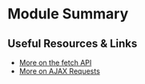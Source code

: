 # Module Summary

## Useful Resources & Links

- [More on the fetch API](https://developers.google.com/web/updates/2015/03/introduction-to-fetch)
- [More on AJAX Requests](https://developer.mozilla.org/en-US/docs/Web/Guide/AJAX/Getting_Started)
